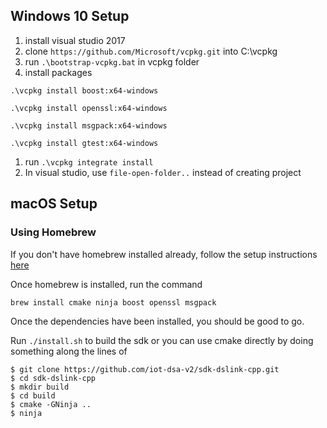 ## Windows 10 Setup

1. install visual studio 2017
1. clone `https://github.com/Microsoft/vcpkg.git`
 into C:\vcpkg
1. run `.\bootstrap-vcpkg.bat` in vcpkg folder
1. install packages
```
.\vcpkg install boost:x64-windows

.\vcpkg install openssl:x64-windows

.\vcpkg install msgpack:x64-windows

.\vcpkg install gtest:x64-windows

```
1. run `.\vcpkg integrate install`
1. In visual studio, use `file-open-folder..` instead of creating project 

## macOS Setup

### Using Homebrew

If you don't have homebrew installed already, follow the setup instructions [here](https://brew.sh/)

Once homebrew is installed, run the command

```brew install cmake ninja boost openssl msgpack```

Once the dependencies have been installed, you should be good to go. 

Run ```./install.sh``` to build the sdk or you can use cmake directly by doing something along the lines of

```
$ git clone https://github.com/iot-dsa-v2/sdk-dslink-cpp.git
$ cd sdk-dslink-cpp
$ mkdir build
$ cd build
$ cmake -GNinja ..
$ ninja

```

